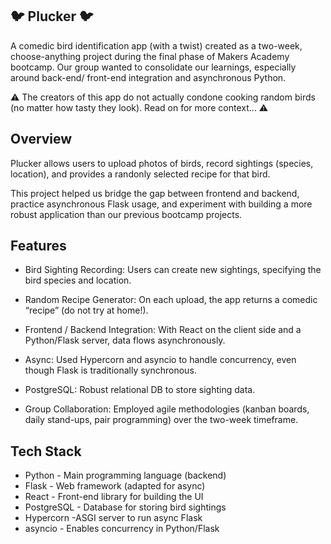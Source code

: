 ## 🐦 Plucker 🐦

A comedic bird identification app (with a twist) created as a two-week, choose-anything project during the final phase of Makers Academy bootcamp. Our group wanted to consolidate our learnings, especially around back-end/ front-end integration and asynchronous Python.

⚠️ The creators of this app do not actually condone cooking random birds (no matter how tasty they look). Read on for more context... ⚠️

## Overview

Plucker allows users to upload photos of birds, record sightings (species, location), and provides a randonly selected recipe for that bird.

This project helped us bridge the gap between frontend and backend, practice asynchronous Flask usage, and experiment with building a more robust application than our previous bootcamp projects.

## Features

- Bird Sighting Recording: Users can create new sightings, specifying the bird species and location.

- Random Recipe Generator: On each upload, the app returns a comedic “recipe” (do not try at home!).

- Frontend / Backend Integration: With React on the client side and a Python/Flask server, data flows asynchronously.

- Async: Used Hypercorn and asyncio to handle concurrency, even though Flask is traditionally synchronous.

- PostgreSQL: Robust relational DB to store sighting data.

- Group Collaboration: Employed agile methodologies (kanban boards, daily stand-ups, pair programming) over the two-week timeframe.

## Tech Stack


- Python - Main programming language (backend)
- Flask - Web framework (adapted for async)
- React -	Front-end library for building the UI
- PostgreSQL - Database for storing bird sightings
- Hypercorn -ASGI server to run async Flask
- asyncio -	Enables concurrency in Python/Flask
